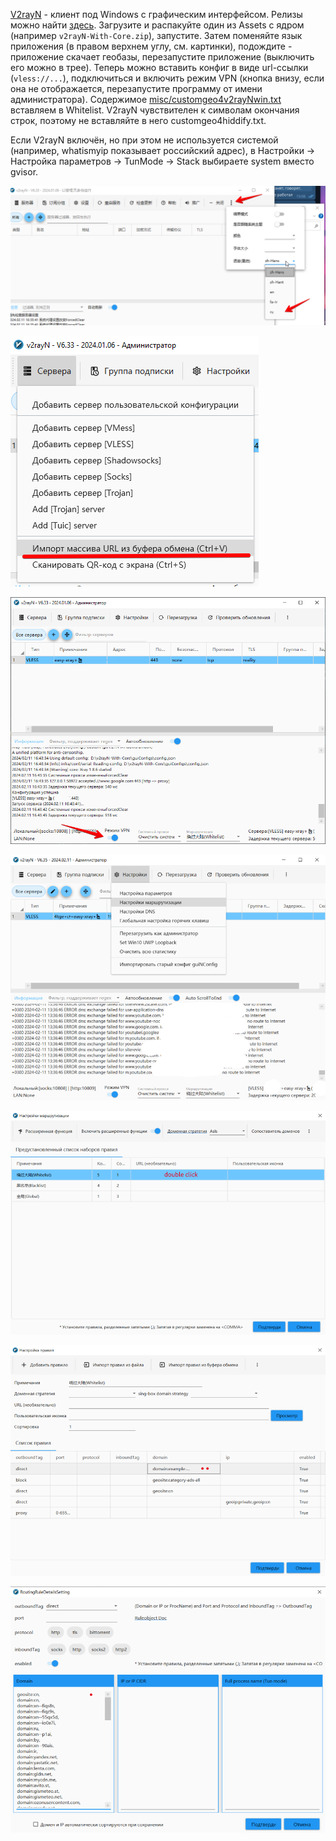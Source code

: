 [V2rayN](https://github.com/2dust/v2rayN/) - клиент под Windows с графическим интерфейсом. Релизы можно найти
[здесь](https://github.com/2dust/v2rayN/releases). Загрузите и распакуйте один из Assets с ядром (например `v2rayN-With-Core.zip`),
запустите.
Затем поменяйте язык приложения (в правом верхнем углу, см. картинки), подождите - приложение скачает геобазы, перезапустите приложение
(выключить его можно в трее). Теперь можно вставить конфиг в виде url-ссылки (`vless://...`), подключиться и включить режим VPN (кнопка
внизу, если она не отображается, перезапустите программу от имени администратора). Содержимое
[misc/customgeo4v2rayNwin.txt](https://github.com/EvgenyNerush/easy-xray/blob/main/misc/customgeo4v2rayNwin.txt) вставляем в Whitelist.
V2rayN чувствителен к символам окончания строк, поэтому не вставляйте в него customgeo4hiddify.txt.

Если V2rayN включён, но при этом не используется системой (например, whatismyip показывает российский адрес), в Настройки -> Настройка параметров ->
TunMode -> Stack выбираете system вместо gvisor.

![](figs/v2rayN-1.png)

![](figs/v2rayN-2.png)

![](figs/v2rayN-3.png)

![](figs/v2rayN-4.png)

![](figs/v2rayN-5.png)

![](figs/v2rayN-6.png)

![](figs/v2rayN-7.png)

